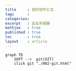 ```yaml
---
title     : 我的软件汇总
tags      :
categories:
excerpt   : 此处写摘要
mathjax   : true
published : true
toc       : true
layout    : article
---
```



```mermaid 
graph TD
    SOFT -->  git(GIT)
    click git "./002-git.html"
```
